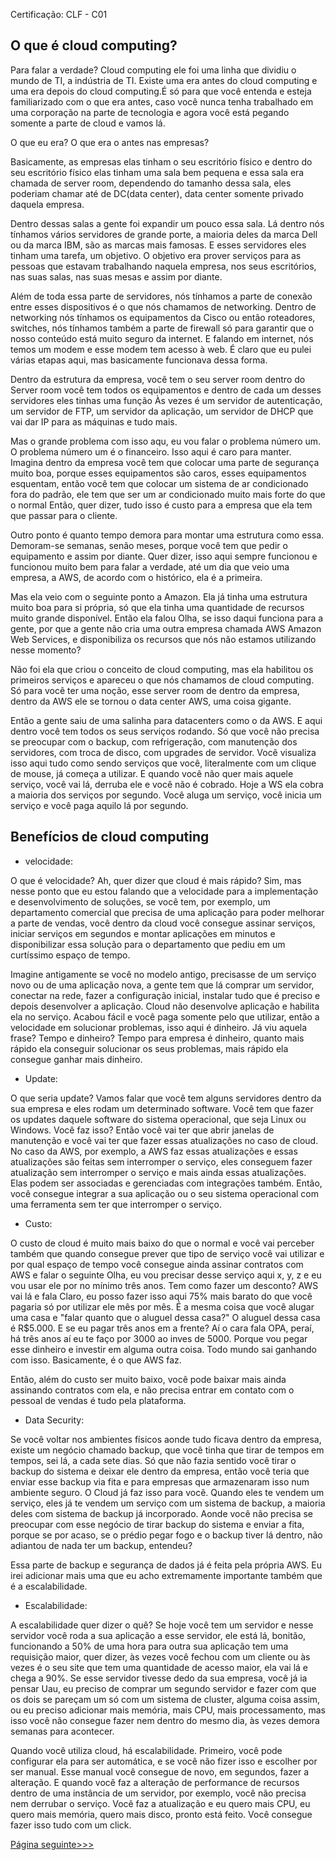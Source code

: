 Certificação: CLF - C01


## O que é cloud computing?

Para falar a verdade? Cloud computing ele foi uma linha que dividiu o mundo de TI, a indústria de TI. Existe uma era antes do cloud computing e uma era depois do cloud computing.É só para que você entenda e esteja familiarizado com o que era antes, caso você nunca tenha trabalhado em uma corporação na parte de tecnologia e agora você está pegando somente a parte de cloud e vamos lá.

O que eu era? O que era o antes nas empresas?

Basicamente, as empresas elas tinham o seu escritório físico e dentro do seu escritório físico elas tinham uma sala bem pequena e essa sala era chamada de server room, dependendo do tamanho dessa sala, eles poderiam chamar até de DC(data center), data center somente privado daquela empresa.

Dentro dessas salas a gente foi expandir um pouco essa sala. Lá dentro nós tínhamos vários servidores de grande porte, a maioria deles da marca Dell ou da marca IBM, são as marcas mais famosas. E esses servidores eles tinham uma tarefa, um objetivo. O objetivo era prover serviços para as pessoas que estavam trabalhando naquela empresa, nos seus escritórios, nas suas salas, nas suas mesas e assim por diante.

Além de toda essa parte de servidores, nós tínhamos a parte de conexão entre esses dispositivos é o que nós chamamos de networking. Dentro de networking nós tínhamos os equipamentos da Cisco ou então roteadores, switches, nós tínhamos também a parte de firewall só para garantir que o nosso conteúdo está muito seguro da internet. E falando em internet, nós temos um modem e esse modem tem acesso à web. É claro que eu pulei várias etapas aqui, mas basicamente funcionava dessa forma.

Dentro da estrutura da empresa, você tem o seu server room dentro do Server room você tem todos os equipamentos e dentro de cada um desses servidores eles tinhas uma função Às vezes é um servidor de autenticação, um servidor de FTP, um servidor da aplicação, um servidor de DHCP que vai dar IP para as máquinas e tudo mais.

Mas o grande problema com isso aqu, eu vou falar o problema número um. O problema número um é o financeiro. Isso aqui é caro para manter. Imagina dentro da empresa você tem que colocar uma parte de segurança muito boa, porque esses equipamentos são caros, esses equipamentos esquentam, então você tem que colocar um sistema de ar condicionado fora do padrão, ele tem que ser um ar condicionado muito mais forte do que o normal Então, quer dizer, tudo isso é custo para a empresa que ela tem que passar para o cliente.

Outro ponto é quanto tempo demora para montar uma estrutura como essa. Demoram-se semanas, senão meses, porque você tem que pedir o equipamento e assim por diante. Quer dizer, isso aqui sempre funcionou e funcionou muito bem para falar a verdade, até um dia que veio uma empresa, a AWS, de acordo com o histórico, ela é a primeira.

Mas ela veio com o seguinte ponto a Amazon. Ela já tinha uma estrutura muito boa para si própria, só que ela tinha uma quantidade de recursos muito grande disponível. Então ela falou Olha, se isso daqui funciona para a gente, por que a gente não cria uma outra empresa chamada AWS Amazon Web Services, e disponibiliza os recursos que nós não estamos utilizando nesse momento?

Não foi ela que criou o conceito de cloud computing, mas ela habilitou os primeiros serviços e apareceu o que nós chamamos de cloud computing. Só para você ter uma noção, esse server room de dentro da empresa, dentro da AWS ele se tornou o data center AWS, uma coisa gigante.

Então a gente saiu de uma salinha para datacenters como o da AWS. E aqui dentro você tem todos os seus serviços rodando. Só que você não precisa se preocupar com o backup, com refrigeração, com manutenção dos servidores, com troca de disco, com upgrades de servidor. Você visualiza isso aqui tudo como sendo serviços que você, literalmente com um clique de mouse, já começa a utilizar. E quando você não quer mais aquele serviço, você vai lá, derruba ele e você não é cobrado. Hoje a WS ela cobra a maioria dos serviços por segundo. Você aluga um serviço, você inicia um serviço e você paga aquilo lá por segundo.


## Benefícios de cloud computing


- velocidade:

O que é velocidade? Ah, quer dizer que cloud é mais rápido? Sim, mas nesse ponto que eu estou falando que a velocidade para a implementação e desenvolvimento de soluções, se você tem, por exemplo, um departamento comercial que precisa de uma aplicação para poder melhorar a parte de vendas, você dentro da cloud você consegue assinar serviços, iniciar serviços em segundos e montar aplicações em minutos e disponibilizar essa solução para o departamento que pediu em um curtíssimo espaço de tempo.

Imagine antigamente se você no modelo antigo, precisasse de um serviço novo ou de uma aplicação nova, a gente tem que lá comprar um servidor, conectar na rede, fazer a configuração inicial, instalar tudo que é preciso e depois desenvolver a aplicação. Cloud não desenvolve aplicação e habilita ela no serviço. Acabou fácil e você paga somente pelo que utilizar, então a velocidade em solucionar problemas, isso aqui é dinheiro. Já viu aquela frase? Tempo e dinheiro? Tempo para empresa é dinheiro, quanto mais rápido ela conseguir solucionar os seus problemas, mais rápido ela consegue ganhar mais dinheiro.

- Update:

O que seria update? Vamos falar que você tem alguns servidores dentro da sua empresa e eles rodam um determinado software. Você tem que fazer os updates daquele software do sistema operacional, que seja Linux ou Windows. Você faz isso? Então você vai ter que abrir janelas de manutenção e você vai ter que fazer essas atualizações no caso de cloud. No caso da AWS, por exemplo, a AWS faz essas atualizações e essas atualizações são feitas sem interromper o serviço, eles conseguem fazer atualização sem interromper o serviço e mais ainda essas atualizações. Elas podem ser associadas e gerenciadas com integrações também. Então, você consegue integrar a sua aplicação ou o seu sistema operacional com uma ferramenta sem ter que interromper o serviço.

- Custo:

O custo de cloud é muito mais baixo do que o normal e você vai perceber também que quando consegue prever que tipo de serviço você vai utilizar e por qual espaço de tempo você consegue ainda assinar contratos com AWS e falar o seguinte Olha, eu vou precisar desse serviço aqui x, y, z e eu vou usar ele por no mínimo três anos. Tem como fazer um desconto? AWS vai lá e fala Claro, eu posso fazer isso aqui 75% mais barato do que você pagaria só por utilizar ele mês por mês. É a mesma coisa que você alugar uma casa e "falar quanto que o aluguel dessa casa?" O aluguel dessa casa é R$5.000.  E se eu pagar três anos em a frente? Aí o cara fala OPA, peraí, há três anos aí eu te faço por 3000 ao inves de 5000.
Porque vou pegar esse dinheiro e investir em alguma outra coisa. Todo mundo sai ganhando com isso. Basicamente, é o que AWS faz.

Então, além do custo ser muito baixo, você pode baixar mais ainda assinando contratos com ela, e não precisa entrar em contato com o pessoal de vendas é tudo pela plataforma.


- Data Security:

Se você voltar nos ambientes físicos aonde tudo ficava dentro da empresa, existe um negócio chamado backup, que você tinha que tirar de tempos em tempos, sei lá, a cada sete dias. Só que não fazia sentido você tirar o backup do sistema e deixar ele dentro da empresa, então você teria que enviar esse backup via fita e para empresas que armazenaram isso num ambiente seguro. O Cloud já faz isso para você. Quando eles te vendem um serviço, eles já te vendem um serviço com um sistema de backup, a maioria deles com sistema de backup já incorporado. Aonde você não precisa se preocupar com esse negócio de tirar backup do sistema e enviar a fita, porque se por acaso, se o prédio pegar fogo e o backup tiver lá dentro, não adiantou de nada ter um backup, entendeu?

Essa parte de backup e segurança de dados já é feita pela própria AWS. Eu irei adicionar mais uma que eu acho extremamente importante também que é a escalabilidade.

- Escalabilidade:

A escalabilidade quer dizer o quê? Se hoje você tem um servidor e nesse servidor você roda a sua aplicação a esse servidor, ele está lá, bonitão, funcionando a 50% de uma hora para outra sua aplicação tem uma requisição maior, quer dizer, às vezes você fechou com um cliente ou às vezes é o seu site que tem uma quantidade de acesso maior, ela vai lá e chega a 90%. Se esse servidor tivesse dedo da sua empresa, você já ia pensar Uau, eu preciso de comprar um segundo servidor e fazer com que os dois se pareçam um só com um sistema de cluster, alguma coisa assim, ou eu preciso adicionar mais memória, mais CPU, mais processamento, mas isso você não consegue fazer nem dentro do mesmo dia, às vezes demora semanas para acontecer.

Quando você utiliza cloud, há escalabilidade. Primeiro, você pode configurar ela para ser automática, e se você não fizer isso e escolher por ser manual. Esse manual você consegue de novo, em segundos, fazer a alteração. E quando você faz a alteração de performance de recursos dentro de uma instância de um servidor, por exemplo, você não precisa nem derrubar o serviço. Você faz a atualização e eu quero mais CPU, eu quero mais memória, quero mais disco, pronto está feito. Você consegue fazer isso tudo com um click.



<a href="certified_amazon_aws/page02.md" target="_self"  rel="prev"> Página seguinte>>> </a>



